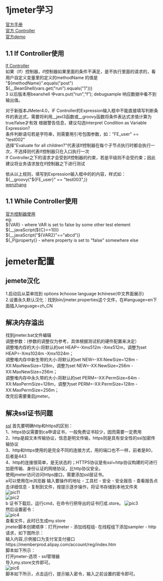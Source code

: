 # 1jmeter学习
[官方手册](http://jmeter.apache.org/usermanual/index.html)  
[官方 Controller](http://jmeter.apache.org/usermanual/component_reference.html#)  
[官方demo](https://jmeter.apache.org/demos/)    
## 1.1 If Controller使用  
[If Controller](https://www.jianshu.com/p/1e7a60ae49d1)  
如果（If）控制器，if控制器如果里面的条件不满足，是不执行里面的请求的，看用户自定义变量里的定义的methodName 的值是   
"${methodName}".equals("post")  ${__BeanShell(vars.get("run").equals("1"))}  
3 以后版本用beanshell 中vars.put(“run”,“f”); debugsample 响应数据中看不到输出值。  

对于新版本JMeter4.0，IF Controller的Expression输入框中不能直接填写判断条件的表达式，需要将利用__jexl3函数或__groovy函数将条件表达式求值计算为true/false才有效
根据警告信息，建议勾选Interpret Condition as Variable Expression?  
条件判断语句若是字符串，则需要用引号包围参数，如："FE_user" == "test002"  
选择"Evaluate for all children?"代表该If控制器在每个子节点执行时都会执行一次，不选择则代表If控制器只在入口执行一次  
If Controller之下的请求才会受到If控制器的约束，若是平级则不会受约束；因此建议将业务请求放在If控制器之下进行测试  
  
依从以上规则，填写到Expression输入框中的的内容，样式如：${__groovy("${FE_user}" == "test003",)}  
[wenzhang](https://blog.csdn.net/wx19900503/article/details/79206382)  
## 1.1 While Controller使用   
[官方控制器使用](http://jmeter.apache.org/usermanual/component_reference.html#)  
eg:  
${VAR} - where VAR is set to false by some other test element    
${__javaScript(${C}==10)}  
${__javaScript("${VAR2}"=="abcd")}  
${_P(property)} - where property is set to "false" somewhere else 

# jemeter配置
## jemete汉化 
1.启动后从菜单找到 options 》choose language 》chinese(中文界面展示)  
2.设置永久默认汉化：找到bin/jmeter.properties这个文件，在#language=en下面插入language=zh_CN
 ## 解决内存溢出  
找到jmeter.bat文件编辑    
调整参数：(参数的调整仅为参考，具体根据测试机的硬件配置来决定）  
调整堆内存的大小:将默认的set HEAP=-Xms512m -Xmx512m，调整为set HEAP=-Xms1024m -Xmx1024m；  
调整堆内存中新生带的大小:将默认的set NEW=-XX:NewSize=128m -XX:MaxNewSize=128m，调整为set NEW=-XX:NewSize=256m -XX:MaxNewSize=256m；  
调整堆内存中永久带的大小:将默认的set PERM=-XX:PermSize=64m -XX:MaxPermSize=128m，调整为set PERM=-XX:PermSize=128m -XX:MaxPermSize=256m；  
改完后需要重启jmeter。

## 解决ssl证书问题
[ssl](https://blog.csdn.net/ajiatutu/article/details/79569756)
首先要明确http和https的区别：            
1、https协议需要到ca申请证书，一般免费证书较少，因而需要一定费用          
2、http是超文本传输协议，信息是明文传输，https则是具有安全性的ssl加密传输协议        
3、http和https使用的是完全不同的连接方式，用的端口也不一样，前者是80，后者是443      
4、http的连接很简单，是无状态的；HTTPS协议是有ssl+http协议构建的可进行加密传输、身份认证的网络协议，比http协议安全。  
使用jmeter访问访问https接口，需要添加ssl层证书。      
a可以使用在ie浏览器 输入要操作的地址 - 工具栏 - 安全 - 安全报告 - 查看报告点击详细信息 - 复制到文件，按提示逐步操作，将证书存储到本地文件夹    
![pic11](https://img-blog.csdn.net/20180315161655888?watermark/2/text/Ly9ibG9nLmNzZG4ubmV0L2FqaWF0dXR1/font/5a6L5L2T/fontsize/400/fill/I0JBQkFCMA==/dissolve/70)       
![pic2](https://img-blog.csdn.net/20180315161736230?watermark/2/text/Ly9ibG9nLmNzZG4ubmV0L2FqaWF0dXR1/font/5a6L5L2T/fontsize/400/fill/I0JBQkFCMA==/dissolve/70)     
b 证书下载后，运行cmd，在命令行把导出的证书打成.store。
![pic3](https://img-blog.csdn.net/20180315162029492?watermark/2/text/Ly9ibG9nLmNzZG4ubmV0L2FqaWF0dXR1/font/5a6L5L2T/fontsize/400/fill/I0JBQkFCMA==/dissolve/70)     
然后设置密令：  
![pic4](https://img-blog.csdn.net/20180315162117259?watermark/2/text/Ly9ibG9nLmNzZG4ubmV0L2FqaWF0dXR1/font/5a6L5L2T/fontsize/400/fill/I0JBQkFCMA==/dissolve/70)  
查看文件，此时已生成my.store  
jmeter脚本创建顺序：打开jmeter - 添加线程组- 在线程组下添加sampler - http请求，如下图所示：  
输入内容,示例接口为支付宝支付接口https://memberprod.alipay.com/account/reg/index.htm  
脚本如下所示：  
打开jmeter-选项 - ssl管理器  
导入my.store文件即可。  
![pic6](https://img-blog.csdn.net/20180315162316961?watermark/2/text/Ly9ibG9nLmNzZG4ubmV0L2FqaWF0dXR1/font/5a6L5L2T/fontsize/400/fill/I0JBQkFCMA==/dissolve/70)  
脚本如下所示，点击运行，提示输入密令，输入之前设置的密令即可。 
  
